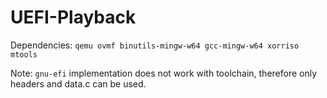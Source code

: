# UEFI-Playback

Dependencies:
`qemu ovmf binutils-mingw-w64 gcc-mingw-w64 xorriso mtools`

Note: `gnu-efi` implementation does not work with toolchain, therefore only headers and data.c can be used.
